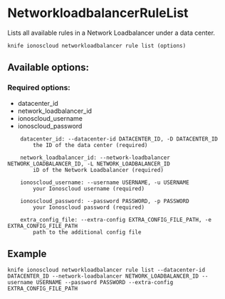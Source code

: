 # NetworkloadbalancerRuleList

Lists all available rules in a Network Loadbalancer under a data center.

```text
knife ionoscloud networkloadbalancer rule list (options)
```

## Available options:

### Required options:

* datacenter\_id
* network\_loadbalancer\_id
* ionoscloud\_username
* ionoscloud\_password

```text
    datacenter_id: --datacenter-id DATACENTER_ID, -D DATACENTER_ID
        the ID of the data center (required)

    network_loadbalancer_id: --network-loadbalancer NETWORK_LOADBALANCER_ID, -L NETWORK_LOADBALANCER_ID
        iD of the Network Loadbalancer (required)

    ionoscloud_username: --username USERNAME, -u USERNAME
        your Ionoscloud username (required)

    ionoscloud_password: --password PASSWORD, -p PASSWORD
        your Ionoscloud password (required)

    extra_config_file: --extra-config EXTRA_CONFIG_FILE_PATH, -e EXTRA_CONFIG_FILE_PATH
        path to the additional config file

```
## Example

```text
knife ionoscloud networkloadbalancer rule list --datacenter-id DATACENTER_ID --network-loadbalancer NETWORK_LOADBALANCER_ID --username USERNAME --password PASSWORD --extra-config EXTRA_CONFIG_FILE_PATH
```
